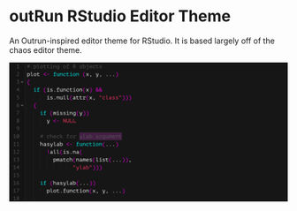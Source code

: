 # outRun RStudio Editor Theme

An Outrun-inspired editor theme for RStudio. It is based largely off of the chaos editor theme.

![Example of Outrun Theme](https://github.com/camkay/outRun/blob/master/example/outrun_theme_example.png)